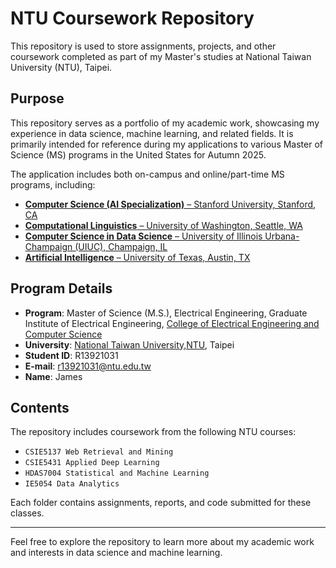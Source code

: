 # NTU Coursework Repository

This repository is used to store assignments, projects, and other coursework completed as part of my Master's studies at National Taiwan University (NTU), Taipei.

## Purpose

This repository serves as a portfolio of my academic work, showcasing my experience in data science, machine learning, and related fields. It is primarily intended for reference during my applications to various Master of Science (MS) programs in the United States for Autumn 2025.

The application includes both on-campus and online/part-time MS programs, including:

- [**Computer Science (AI Specialization)** – Stanford University, Stanford, CA](https://online.stanford.edu/programs/computer-science-ms-degree)  
- [**Computational Linguistics** – University of Washington, Seattle, WA](https://www.compling.uw.edu/)  
- [**Computer Science in Data Science** – University of Illinois Urbana-Champaign (UIUC), Champaign, IL](https://siebelschool.illinois.edu/academics/graduate/professional-mcs/online-master-computer-science-data-science)  
- [**Artificial Intelligence** – University of Texas, Austin, TX](https://cdso.utexas.edu/msai)  

## Program Details

- **Program**: Master of Science (M.S.), Electrical Engineering, Graduate Institute of Electrical Engineering, [College of Electrical Engineering and Computer Science](https://eecs.ntu.edu.tw/?locale=en) 
- **University**: [National Taiwan University,NTU](https://www.ntu.edu.tw/english/), Taipei  
- **Student ID**: R13921031
- **E-mail**: r13921031@ntu.edu.tw   
- **Name**: James  

## Contents

The repository includes coursework from the following NTU courses:

- `CSIE5137 Web Retrieval and Mining`
- `CSIE5431 Applied Deep Learning`
- `HDAS7004 Statistical and Machine Learning`
- `IE5054 Data Analytics`

Each folder contains assignments, reports, and code submitted for these classes.

---

Feel free to explore the repository to learn more about my academic work and interests in data science and machine learning.

